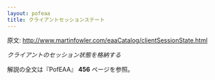 ```yaml
---
layout: pofeaa
title: クライアントセッションステート
---
```


原文: http://www.martinfowler.com/eaaCatalog/clientSessionState.html

*クライアントのセッション状態を格納する*

解説の全文は『PofEAA』 **456** ページを参照。
